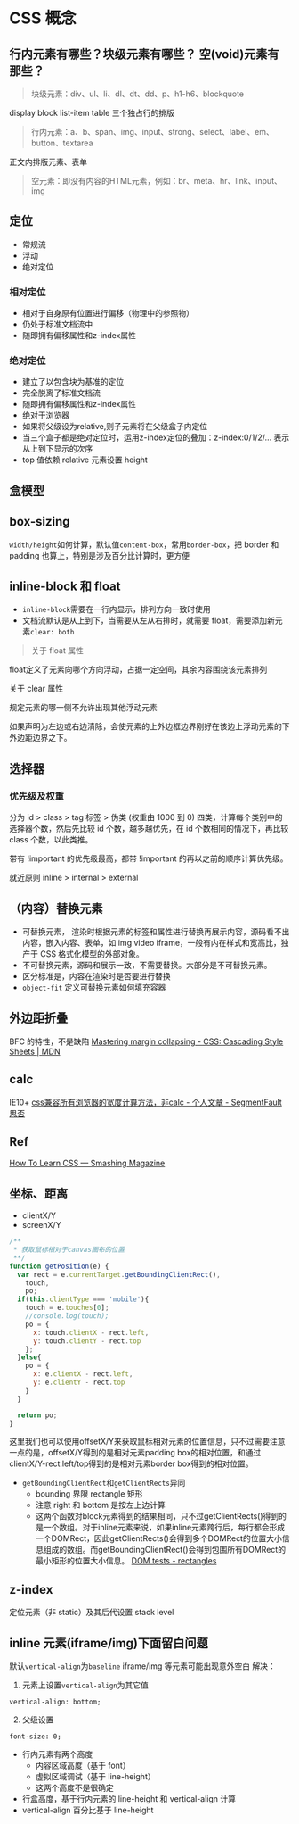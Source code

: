 # CSS 概念

## 行内元素有哪些？块级元素有哪些？ 空(void)元素有那些？
> 块级元素：div、ul、li、dl、dt、dd、p、h1-h6、blockquote

display block list-item table 三个独占行的排版

> 行内元素：a、b、span、img、input、strong、select、label、em、button、textarea

正文内排版元素、表单

> 空元素：即没有内容的HTML元素，例如：br、meta、hr、link、input、img

## 定位
* 常规流
* 浮动
* 绝对定位

### 相对定位

* 相对于自身原有位置进行偏移（物理中的参照物）
* 仍处于标准文档流中
* 随即拥有偏移属性和z-index属性

### 绝对定位

* 建立了以包含块为基准的定位
* 完全脱离了标准文档流
* 随即拥有偏移属性和z-index属性
* 绝对于浏览器
* 如果将父级设为relative,则子元素将在父级盒子内定位
* 当三个盒子都是绝对定位时，运用z-index定位的叠加：z-index:0/1/2/… 表示从上到下显示的次序
* top 值依赖 relative 元素设置 height

## 盒模型
## box-sizing
`width/height`如何计算，默认值`content-box`，常用`border-box`，把 border 和 padding 也算上，特别是涉及百分比计算时，更方便

## inline-block 和 float
* `inline-block`需要在一行内显示，排列方向一致时使用
* 文档流默认是从上到下，当需要从左从右排时，就需要 float，需要添加新元素`clear: both`

> 关于 float 属性

float定义了元素向哪个方向浮动，占据一定空间，其余内容围绕该元素排列

关于 clear 属性

规定元素的哪一侧不允许出现其他浮动元素

如果声明为左边或右边清除，会使元素的上外边框边界刚好在该边上浮动元素的下外边距边界之下。

## 选择器

### 优先级及权重
分为 id > class > tag 标签 > 伪类 (权重由 1000 到 0) 四类，计算每个类别中的选择器个数，然后先比较 id 个数，越多越优先，在 id 个数相同的情况下，再比较 class 个数，以此类推。

带有 !important 的优先级最高，都带 !important 的再以之前的顺序计算优先级。

就近原则 inline > internal > external

## （内容）替换元素
* 可替换元素， 渲染时根据元素的标签和属性进行替换再展示内容，源码看不出内容，嵌入内容、表单，如 img video iframe，一般有内在样式和宽高比，独产于 CSS 格式化模型的外部对象。
* 不可替换元素，源码和展示一致，不需要替换。大部分是不可替换元素。
* 区分标准是，内容在渲染时是否要进行替换
* `object-fit` 定义可替换元素如何填充容器

## 外边距折叠
BFC 的特性，不是缺陷
[Mastering margin collapsing - CSS: Cascading Style Sheets | MDN](https://developer.mozilla.org/en-US/docs/Web/CSS/CSS_Box_Model/Mastering_margin_collapsing)

## calc
IE10+
[css兼容所有浏览器的宽度计算方法，非calc - 个人文章 - SegmentFault 思否](https://segmentfault.com/a/1190000010806965)

## Ref
[How To Learn CSS — Smashing Magazine](https://www.smashingmagazine.com/2019/01/how-to-learn-css/)

## 坐标、距离
* clientX/Y 
* screenX/Y 
```js
/**
 * 获取鼠标相对于canvas画布的位置
 **/
function getPosition(e) {   
  var rect = e.currentTarget.getBoundingClientRect(), 
    touch,
    po;
  if(this.clientType === 'mobile'){    
    touch = e.touches[0];  
    //console.log(touch);
    po = {
      x: touch.clientX - rect.left,
      y: touch.clientY - rect.top
    };
  }else{
    po = {
      x: e.clientX - rect.left,
      y: e.clientY - rect.top
    }
  }

  return po;
}
```

这里我们也可以使用offsetX/Y来获取鼠标相对元素的位置信息，只不过需要注意一点的是，offsetX/Y得到的是相对元素padding box的相对位置，和通过clientX/Y-rect.left/top得到的是相对元素border box得到的相对位置。

* `getBoundingClientRect`和`getClientRects`异同
  - bounding 界限 rectangle 矩形
  -  注意 right 和 bottom 是按左上边计算
  - 这两个函数对block元素得到的结果相同，只不过getClientRects()得到的是一个数组。对于inline元素来说，如果inline元素跨行后，每行都会形成一个DOMRect，因此getClientRects()会得到多个DOMRect的位置大小信息组成的数组。而getBoundingClientRect()会得到包围所有DOMRect的最小矩形的位置大小信息。
[DOM tests - rectangles](https://www.quirksmode.org/dom/tests/rectangles.html)

## z-index
定位元素（非 static）及其后代设置 stack level

## inline 元素(iframe/img)下面留白问题
默认`vertical-align`为`baseline`
iframe/img 等元素可能出现意外空白
解决：
1. 元素上设置`vertical-align`为其它值
  ```
  vertical-align: bottom;
  ```
2. 父级设置
  ```
  font-size: 0;
  ```

- 行内元素有两个高度
  - 内容区域高度（基于 font）
  - 虚拟区域调试（基于 line-height）
  - 这两个高度不是很确定
- 行盒高度，基于行内元素的 line-height 和 vertical-align 计算
- vertical-align 百分比基于 line-height
